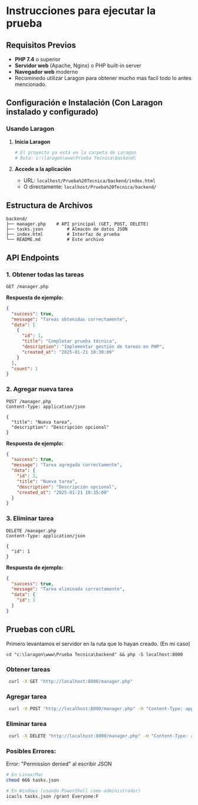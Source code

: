 # Instrucciones para ejecutar la prueba

## Requisitos Previos

- **PHP 7.4** o superior
- **Servidor web** (Apache, Nginx) o PHP built-in server
- **Navegador web** moderno
- Recominedo utilizar Laragon para obtener mucho mas facil todo lo antes mencionado.

## Configuración e Instalación (Con Laragon instalado y configurado)

### Usando Laragon

1. **Inicia Laragon**

   ```bash
   # El proyecto ya está en la carpeta de Laragon
   # Ruta: c:\laragon\www\Prueba Tecnica\backend\
   ```
2. **Accede a la aplicación**

   - URL: `localhost/Prueba%20Tecnica/backend/index.html`
   - O directamente: `localhost/Prueba%20Tecnica/backend/`

## Estructura de Archivos

```
backend/
├── manager.php    # API principal (GET, POST, DELETE)
├── tasks.json         # Almacén de datos JSON
├── index.html         # Interfaz de prueba
└── README.md          # Este archivo
```

## API Endpoints

### 1. Obtener todas las tareas

```http
GET /manager.php
```

**Respuesta de ejemplo:**

```json
{
  "success": true,
  "message": "Tareas obtenidas correctamente",
  "data": [
    {
      "id": 1,
      "title": "Completar prueba técnica",
      "description": "Implementar gestión de tareas en PHP",
      "created_at": "2025-01-21 10:30:00"
    }
  ],
  "count": 1
}
```

### 2. Agregar nueva tarea

```http
POST /manager.php
Content-Type: application/json

{
  "title": "Nueva tarea",
  "description": "Descripción opcional"
}
```

**Respuesta de ejemplo:**

```json
{
  "success": true,
  "message": "Tarea agregada correctamente",
  "data": {
    "id": 2,
    "title": "Nueva tarea",
    "description": "Descripción opcional",
    "created_at": "2025-01-21 10:35:00"
  }
}
```

### 3. Eliminar tarea

```http
DELETE /manager.php
Content-Type: application/json

{
  "id": 1
}
```

**Respuesta de ejemplo:**

```json
{
  "success": true,
  "message": "Tarea eliminada correctamente",
  "data": {
    "id": 1
  }
}
```

## Pruebas con cURL

Primero levantamos el servidor en la ruta que lo hayan creado. (En mi caso)

`cd "c:\laragon\www\Prueba Tecnica\backend" && php -S localhost:8000`

### Obtener tareas

```bash
 curl -X GET "http://localhost:8000/manager.php"
```

### Agregar tarea

```bash
 curl -X POST "http://localhost:8000/manager.php" -H "Content-Type: application/json" -d "{\"title\":\"Mi primera tarea\",\"description\":\"Descripcion de prueba\"}"
```

### Eliminar tarea

```bash
 curl -X DELETE "http://localhost:8000/manager.php" -H "Content-Type: application/json" -d "{\"id\":1}"
```

### Posibles Errores:

Error: "Permission denied" al escribir JSON

```bash
# En Linux/Mac
chmod 666 tasks.json

# En Windows (usando PowerShell como administrador)
icacls tasks.json /grant Everyone:F
```
